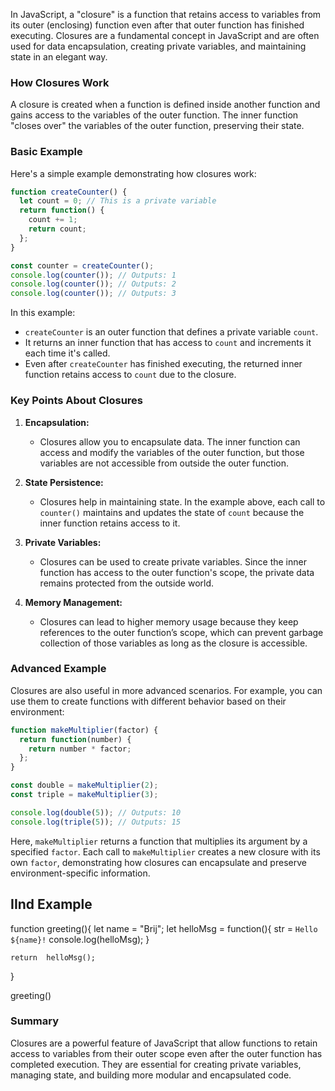In JavaScript, a "closure" is a function that retains access to variables from its outer (enclosing) function even after that outer function has finished executing. Closures are a fundamental concept in JavaScript and are often used for data encapsulation, creating private variables, and maintaining state in an elegant way.

### How Closures Work

A closure is created when a function is defined inside another function and gains access to the variables of the outer function. The inner function "closes over" the variables of the outer function, preserving their state.

### Basic Example

Here's a simple example demonstrating how closures work:

```javascript
function createCounter() {
  let count = 0; // This is a private variable
  return function() {
    count += 1;
    return count;
  };
}

const counter = createCounter();
console.log(counter()); // Outputs: 1
console.log(counter()); // Outputs: 2
console.log(counter()); // Outputs: 3
```

In this example:
- `createCounter` is an outer function that defines a private variable `count`.
- It returns an inner function that has access to `count` and increments it each time it's called.
- Even after `createCounter` has finished executing, the returned inner function retains access to `count` due to the closure.

### Key Points About Closures

1. **Encapsulation:**
   - Closures allow you to encapsulate data. The inner function can access and modify the variables of the outer function, but those variables are not accessible from outside the outer function.

2. **State Persistence:**
   - Closures help in maintaining state. In the example above, each call to `counter()` maintains and updates the state of `count` because the inner function retains access to it.

3. **Private Variables:**
   - Closures can be used to create private variables. Since the inner function has access to the outer function's scope, the private data remains protected from the outside world.

4. **Memory Management:**
   - Closures can lead to higher memory usage because they keep references to the outer function’s scope, which can prevent garbage collection of those variables as long as the closure is accessible.

### Advanced Example

Closures are also useful in more advanced scenarios. For example, you can use them to create functions with different behavior based on their environment:

```javascript
function makeMultiplier(factor) {
  return function(number) {
    return number * factor;
  };
}

const double = makeMultiplier(2);
const triple = makeMultiplier(3);

console.log(double(5)); // Outputs: 10
console.log(triple(5)); // Outputs: 15
```

Here, `makeMultiplier` returns a function that multiplies its argument by a specified `factor`. Each call to `makeMultiplier` creates a new closure with its own `factor`, demonstrating how closures can encapsulate and preserve environment-specific information.

## IInd Example


function greeting(){
    let name = "Brij";
     let helloMsg = function(){
        str = `Hello ${name}!`
        console.log(helloMsg);
    }

    return  helloMsg();
}

greeting()

### Summary

Closures are a powerful feature of JavaScript that allow functions to retain access to variables from their outer scope even after the outer function has completed execution. They are essential for creating private variables, managing state, and building more modular and encapsulated code.